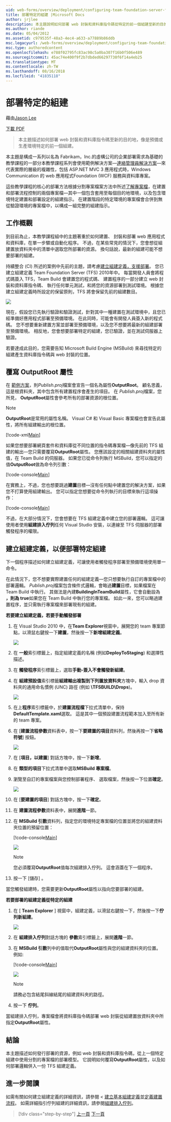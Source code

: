 ```yaml
---
uid: web-forms/overview/deployment/configuring-team-foundation-server-for-web-deployment/deploying-a-specific-build
title: 部署特定的組建 |Microsoft Docs
author: jrjlee
description: 本主題說明如何部署 web 封裝和資料庫指令碼從特定的前一個組建至新的目的地，例如預備或生產環境的流程圖...
ms.author: riande
ms.date: 05/04/2012
ms.assetid: c979535f-48a3-4ec4-a633-a77889b86ddb
msc.legacyurl: /web-forms/overview/deployment/configuring-team-foundation-server-for-web-deployment/deploying-a-specific-build
msc.type: authoredcontent
ms.openlocfilehash: e788f02795fc83ac98c5a0ba307f16b0f506e489
ms.sourcegitcommit: 45ac74e400f9f2b7dbded66297730f6f14a4eb25
ms.translationtype: MT
ms.contentlocale: zh-TW
ms.lasthandoff: 08/16/2018
ms.locfileid: "41835118"
---
```

<a name="deploying-a-specific-build"></a>部署特定的組建
====================
藉由[Jason Lee](https://github.com/jrjlee)

[下載 PDF](https://msdnshared.blob.core.windows.net/media/MSDNBlogsFS/prod.evol.blogs.msdn.com/CommunityServer.Blogs.Components.WeblogFiles/00/00/00/63/56/8130.DeployingWebAppsInEnterpriseScenarios.pdf)

> 本主題描述如何部署 web 封裝和資料庫指令碼至新的目的地，像是預備或生產環境特定的前一個組建。


本主題是構成一系列以名為 Fabrikam，Inc.的虛構公司的企業部署需求為基礎的教學課程的一部分本教學課程系列會使用範例解決方案&#x2014;[連絡管理員解決方案](../web-deployment-in-the-enterprise/the-contact-manager-solution.md)&#x2014;來代表實際的層級的複雜性，包括 ASP.NET MVC 3 應用程式時，Windows Communication 的 web 應用程式Foundation (WCF) 服務與資料庫專案。

這些教學課程的核心的部署方法根據分割專案檔案方法中所述[了解專案檔](../web-deployment-in-the-enterprise/understanding-the-project-file.md)，在建置和部署流程控制的兩個專案檔&#x2014;其中一個包含套用至每個目的地環境，以及包含環境特定建置和部署設定的組建指示。 在建置階段的特定環境的專案檔會合併到無從驗證環境的專案檔中，以構成一組完整的組建指示。

## <a name="task-overview"></a>工作概觀

到目前為止，本教學課程組中的主題著重於如何建置、 封裝和部署 web 應用程式和資料庫，在單一步驟或自動化程序。 不過，在某些常見的情況下，您會想從組建置放資料夾中的清單中選取您所部署的資源。 換句話說，最新的組建可能不想要部署的組建。

持續整合 (CI) 所述的案例中先前的主題，請考慮[建立組建定義，支援部署](creating-a-build-definition-that-supports-deployment.md)。 您已建立組建定義 Team Foundation Server (TFS) 2010年中。 每當開發人員會將程式碼簽入 TFS，Team Build 會建置您的程式碼、 建置程序的一部分建立 web 封裝和資料庫指令碼、 執行任何單元測試，和將您的資源部署到測試環境。 根據您建立組建定義時所設定的保留原則，TFS 將會保留先前的組建數目。

![](deploying-a-specific-build/_static/image1.png)

現在，假設您已先執行驗證和驗證測試，針對其中一種建置在測試環境中，且您已經準備好應用程式部署至預備環境。 在此同時，可能會有開發人員簽入新的程式碼。 您不想要重新建置方案並部署至預備環境，以及您不想要將最新的組建部署至預備環境。 相反地，您會想要部署特定的組建，您已驗證，並在測試伺服器上驗證。

若要達成此目的，您需要告知 Microsoft Build Engine (MSBuild) 來尋找特定的組建產生資料庫指令碼與 web 封裝的位置。

## <a name="overriding-the-outputroot-property"></a>覆寫 OutputRoot 屬性

在 [範例方案](../web-deployment-in-the-enterprise/the-contact-manager-solution.md)，則*Publish.proj*檔案會宣告一個名為屬性**OutputRoot**。 顧名思義，這是根資料夾，其中包含所有建置程序會產生的項目。 在  *Publish.proj*檔案，您所見， **OutputRoot**屬性會參考所有的部署資源的根位置。

> [!NOTE]
> **OutputRoot**是常用的屬性名稱。 Visual C# 和 Visual Basic 專案檔也會宣告此屬性，將所有組建輸出的根位置。


[!code-xml[Main](deploying-a-specific-build/samples/sample1.xml)]


如果您想要部署網頁套件和資料庫從不同位置的指令碼專案檔&#x2014;像先前的 TFS 組建的輸出&#x2014;您只需要覆寫**OutputRoot**屬性。 您應該設定的相關組建資料夾的屬性值，在 Team Build 的伺服器。 如果您已從命令列執行 MSBuild，您可以指定的值**OutputRoot**做為命令列引數：


[!code-console[Main](deploying-a-specific-build/samples/sample2.cmd)]


在實務上，不過，您也想要跳過**建置**目標&#x2014;沒有任何點中建置您的解決方案，如果您不打算使用組建輸出。 您可以指定您想要從命令列執行的目標來執行這項操作：


[!code-console[Main](deploying-a-specific-build/samples/sample3.cmd)]


不過，在大部分情況下，您會想要在 TFS 組建定義中建立您的部署邏輯。 這可讓使用者使用**組建排入佇列**任何 Visual Studio 安裝，以連線至 TFS 伺服器的部署觸發程序的權限。

## <a name="creating-a-build-definition-to-deploy-specific-builds"></a>建立組建定義，以便部署特定組建

下一個程序描述如何建立組建定義，可讓使用者觸發程序部署至預備環境使用單一命令。

在此情況下，您不想要實際建置任何的組建定義&#x2014;您只想要執行自訂的專案檔中的部署邏輯。 *Publish.proj*檔案包含條件式邏輯，會略過**建置**目標，如果檔案在 Team Build 中執行。 其做法是內建**BuildingInTeamBuild**屬性，它會自動設為 **，則為 true**如果您在 Team Build 中執行您的專案檔。 如此一來，您可以略過建置程序，並只需執行專案檔來部署現有的組建。

**若要建立組建定義，若要手動觸發部署**

1. 在 Visual Studio 2010 中，在**Team Explorer**視窗中，展開您的 team 專案節點，以滑鼠右鍵按一下**建置**，然後按一下**新增組建定義**。

    ![](deploying-a-specific-build/_static/image2.png)
2. 在 **一般**索引標籤上，指定組建定義的名稱 (例如**DeployToStaging**) 和選擇性描述。
3. 在 **觸發程序**索引標籤上，選取**手動-簽入不會觸發新組建**。
4. 在 **組建預設值**索引標籤**組建輸出複製到下列置放資料夾**方塊中，輸入 drop 資料夾的通用命名慣例 (UNC) 路徑 (例如 **\\TFSBUILD\Drops**)。

    ![](deploying-a-specific-build/_static/image3.png)
5. 在上**程序**索引標籤中，於**建置流程檔**下拉式清單中，保持**DefaultTemplate.xaml**選取。 這是其中一個預設建置流程範本加入至所有新的 team 專案。
6. 在 [**建置流程參數**資料表中，按一下**要建置的項目**資料列，然後再按一下**省略符號**] 按鈕。

    ![](deploying-a-specific-build/_static/image4.png)
7. 在 [**項目，以建置**] 對話方塊中，按一下**新增**。
8. 在 **類型的項目**下拉式清單中選取**MSBuild 專案檔**。
9. 瀏覽至自訂的專案檔案與您控制部署程序、 選取檔案，然後按一下位置**確定**。

    ![](deploying-a-specific-build/_static/image5.png)
10. 在 [**要建置的項目**] 對話方塊中，按一下**確定**。
11. 在 **建置流程參數**資料表中，展開**進階**一節。
12. 在  **MSBuild 引數**資料列，指定您的環境特定專案檔的位置並將您的組建資料夾位置的預留位置：

    [!code-console[Main](deploying-a-specific-build/samples/sample4.cmd)]

    ![](deploying-a-specific-build/_static/image6.png)

    > [!NOTE]
    > 您必須覆寫**OutputRoot**值每次組建排入佇列。 這會涵蓋在下一個程序。
13. 按一下 [儲存] 。

當您觸發組建時，您需要更新**OutputRoot**屬性以指向您要部署的組建。

**若要部署的組建定義從特定的組建**

1. 在 [ **Team Explorer** ] 視窗中，組建定義，以滑鼠右鍵按一下，然後按一下**佇列新組建**。

    ![](deploying-a-specific-build/_static/image7.png)
2. 在 **組建排入佇列**對話方塊的 **參數**索引標籤上，展開**進階**一節。
3. 在  **MSBuild 引數**列中的值取代**OutputRoot**屬性與您的組建資料夾的位置。 例如: 

    [!code-console[Main](deploying-a-specific-build/samples/sample5.cmd)]

    ![](deploying-a-specific-build/_static/image8.png)

    > [!NOTE]
    > 請務必包含結尾斜線結尾的組建資料夾的路徑。
4. 按一下 **佇列**。

當組建排入佇列，專案檔會將資料庫指令碼部署 web 封裝從組建置放資料夾中所指定**OutputRoot**屬性。

## <a name="conclusion"></a>結論

本主題描述如何發行部署的資源，例如 web 封裝和資料庫指令碼，從上一個特定組建中使用分割的專案檔的部署模型。 它說明如何覆寫**OutputRoot**屬性，以及如何部署邏輯併入一份 TFS 組建定義。

## <a name="further-reading"></a>進一步閱讀

如需有關如何建立組建定義的詳細資訊，請參閱 <<c0> [ 建立基本組建定義](https://msdn.microsoft.com/library/ms181716.aspx)並[定義建置流程](https://msdn.microsoft.com/library/ms181715.aspx)。 如需詳細指引佇列組建的詳細資訊，請參閱[組建排入佇列](https://msdn.microsoft.com/library/ms181722.aspx)。

> [!div class="step-by-step"]
> [上一頁](creating-a-build-definition-that-supports-deployment.md)
> [下一頁](configuring-permissions-for-team-build-deployment.md)
